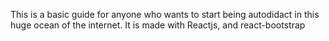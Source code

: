 This is a basic guide for anyone who wants to start being autodidact in this huge ocean of the internet. 
It is made with Reactjs, and react-bootstrap
